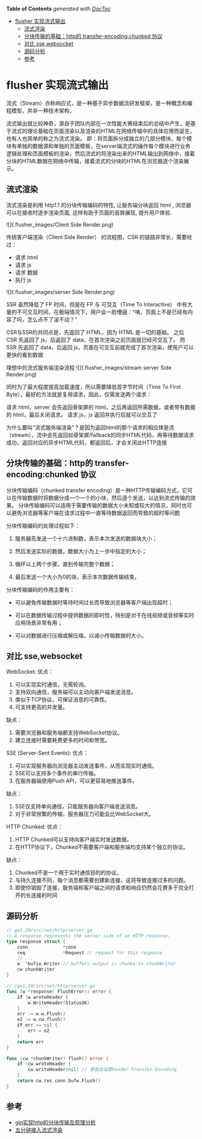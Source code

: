 <!-- START doctoc generated TOC please keep comment here to allow auto update -->
<!-- DON'T EDIT THIS SECTION, INSTEAD RE-RUN doctoc TO UPDATE -->
**Table of Contents**  *generated with [DocToc](https://github.com/thlorenz/doctoc)*

- [flusher 实现流式输出](#flusher-%E5%AE%9E%E7%8E%B0%E6%B5%81%E5%BC%8F%E8%BE%93%E5%87%BA)
  - [流式渲染](#%E6%B5%81%E5%BC%8F%E6%B8%B2%E6%9F%93)
  - [分块传输的基础：http的 transfer-encoding:chunked 协议](#%E5%88%86%E5%9D%97%E4%BC%A0%E8%BE%93%E7%9A%84%E5%9F%BA%E7%A1%80http%E7%9A%84-transfer-encodingchunked-%E5%8D%8F%E8%AE%AE)
  - [对比 sse,websocket](#%E5%AF%B9%E6%AF%94-ssewebsocket)
  - [源码分析](#%E6%BA%90%E7%A0%81%E5%88%86%E6%9E%90)
  - [参考](#%E5%8F%82%E8%80%83)

<!-- END doctoc generated TOC please keep comment here to allow auto update -->

# flusher 实现流式输出
流式（Stream）亦称响应式，是一种基于异步数据流研发框架，是一种概念和编程模型，并非一种技术架构，

流式输出就比较神奇，源自于团队内部在一次性能大赛结束后的总结中产生，是基于流式的理论基础在页面渲染以及渲染的HTML在网络传输中的具体应用而诞生，也有人也简单的称之为流式渲染。
即：将页面拆分成独立的几部分模块，每个模块有单独的数据源和单独的页面模板，在server端流式的操作每个模块进行业务逻辑处理和页面模板的渲染，然后流式的将渲染出来的HTML输出到网络中，接着分块的HTML数据在网络中传输，接着流式的分块的HTML在浏览器逐个渲染展示。




## 流式渲染
流式渲染是利用 http1.1 的分块传输编码的特性, 让服务端分块返回 html , 浏览器可以在接收时逐步渲染页面, 这样有助于页面的首屏展现, 提升用户体验.


![](.flusher_images/Client Side Render.png)

传统客户端渲染（Client Side Render） 的流程图，CSR 的链路非常长，需要经过：

- 请求 html
- 请求 js
- 请求 数据
- 执行 js



![](.flusher_images/server Side Render.png)

SSR 虽然降低了 FP 时间，但是在 FP 与 可交互（Time To Interactive） 中有大量的不可交互时间，在极端情况下，用户会一脸懵逼：“咦，页面上不是已经有内容了吗，怎么点不了滚不动？”


CSR与SSR的共同点是，先返回了 HTML，因为 HTML 是一切的基础。
之后 CSR 先返回了 js，后返回了 data，在首次渲染之前页面就已经可交互了。
而 SSR 先返回了 data，后返回 js，页面在可交互前就完成了首次渲染，使用户可以更快的看到数据

理想中的流式服务端渲染流程 
![](.flusher_images/stream server Side Render.png)

同时为了最大程度提高加载速度，所以需要降低首字节时间（Time To First Byte），最好的方法就是复用请求，因此，仅需发送两个请求：

请求 html，server 会先返回骨架屏的 html，之后再返回所需数据，或者带有数据的 html，最后关闭请求。
请求 js，js 返回并执行后就可以交互了

为什么要叫“流式服务端渲染”？是因为返回html的那个请求的相应体是流（stream），流中会先返回如骨架屏/fallback的同步HTML代码，再等待数据请求成功，返回对应的异步HTML代码，都返回后，才会关闭此HTTP连接




## 分块传输的基础：http的 transfer-encoding:chunked 协议

分块传输编码（chunked transfer encoding）是一种HTTP传输编码方式，它可以在传输数据时将数据分成一个一个的小块，然后逐个发送，以达到流式传输的效果。
分块传输编码可以适用于需要传输的数据大小未知或较大的情况，同时也可以避免浏览器等客户端在请求过程中一直等待数据返回而导致的超时等问题


分块传输编码的处理过程如下：

1. 服务器先发送一个十六进制数，表示本次发送的数据块大小；

2. 然后发送实际的数据，数据大小为上一步中指定的大小；

3. 循环以上两个步骤，直到传输完整个数据；

4. 最后发送一个大小为0的块，表示本次数据传输结束。

分块传输编码的作用主要有：

- 可以避免传输数据时等待时间过长而导致浏览器等客户端出现超时；

- 可以在数据传输过程中提供数据的即时性，特别是对于在线视频或音频等实时应用场景非常有用；

- 可以对数据进行压缩或解压缩，以减小传输数据的大小。

## 对比 sse,websocket
WebSocket:
优点：
1. 可以实现实时通信，无需轮询。
2. 支持双向通信，服务端可以主动向客户端发送消息。
3. 类似于TCP协议，可保证消息的可靠性。
4. 可支持更高的并发量。

缺点：
1. 需要浏览器和服务端都支持WebSocket协议。
2. 建立连接时需要耗费更多的时间和带宽。

SSE (Server-Sent Events):
优点：
1. 可以实现服务器向浏览器主动发送事件，从而实现实时通信。
2. SSE可以支持多个事件的串行传输。
3. 在服务器端使用Push API，可以更容易地推送事件。

缺点：
1. SSE仅支持单向通信，只能服务器向客户端发送消息。
2. 对于非常频繁的传输，服务器压力可能会比WebSocket大。

HTTP Chunked:
优点：
1. HTTP Chunked可以支持向客户端实时发送数据。
2. 在HTTP协议下，Chunked不需要客户端和服务端均支持某个独立的协议。

缺点：
1. Chunked不是一个用于实时通信目的的协议。
2. 与持久连接不同，每个消息都需要创建新连接，这将导致连接过多的问题。
3. 即使你销毁了连接，服务端和客户端之间的请求和响应仍然会花费多于完全打开的长连接的时间


## 源码分析
```go
// go1.20/src/net/http/server.go
// A response represents the server side of an HTTP response.
type response struct {
	conn             *conn
	req              *Request // request for this response
	// ...
	w  *bufio.Writer // buffers output in chunks to chunkWriter
	cw chunkWriter
}
```

```go
// /go1.20/src/net/http/server.go
func (w *response) FlushError() error {
	if !w.wroteHeader {
		w.WriteHeader(StatusOK) 
	}
	err := w.w.Flush()
	e2 := w.cw.flush()
	if err == nil {
		err = e2
	}
	return err
}

func (cw *chunkWriter) flush() error {
    if !cw.wroteHeader {
        cw.writeHeader(nil) // 里面会设置header Transfer-Encoding
    }
    return cw.res.conn.bufw.Flush()
}
```

## 参考

- [gin实现http的分块传输及原理分析](https://cloud.tencent.com/developer/article/2318440)
- [五分钟接入流式渲染](https://zhuanlan.zhihu.com/p/362893963)